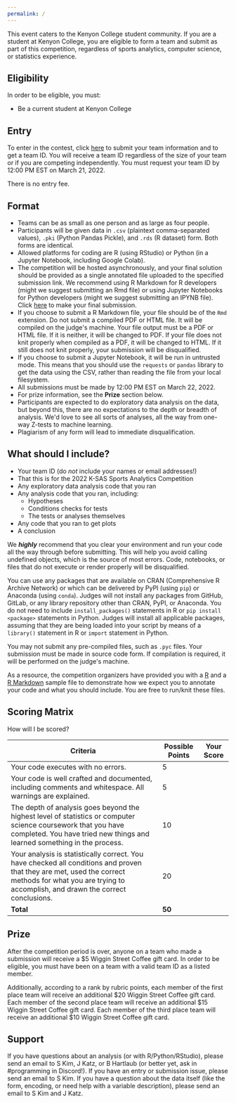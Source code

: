 ```yaml
---
permalink: /
---
```


This event caters to the Kenyon College student community. If you are a student at Kenyon College, you are eligible to form a team and submit as part of this competition, regardless of sports analytics, computer science, or statistics experience.

## Eligibility

In order to be eligible, you must:
- Be a current student at Kenyon College

## Entry

To enter in the contest, click [here](https://docs.google.com/forms/d/e/1FAIpQLSdkkYVjz9Lc_w2Pl6te_bWjBFrBXMZol7ND2G0byMOmA1FE6Q/viewform?usp=sf_link) to submit your team information and to get a team ID. You will receive a team ID regardless of the size of your team or if you are competing independently. You must request your team ID by 12:00 PM EST on March 21, 2022.

There is no entry fee.

## Format

- Teams can be as small as one person and as large as four people.
- Participants will be given data in `.csv` (plaintext comma-separated values), `.pki` (Python Pandas Pickle), and `.rds` (R dataset) form. Both forms are identical.
- Allowed platforms for coding are R (using RStudio) or Python (in a Jupyter Notebook, including Google Colab).
- The competition will be hosted asynchronously, and your final solution should be provided as a single annotated file uploaded to the specified submission link. We recommend using R Markdown for R developers (might we suggest submitting an Rmd file) or using Jupyter Notebooks for Python developers (might we suggest submitting an IPYNB file). Click [here](https://docs.google.com/forms/d/e/1FAIpQLSduM6TRbxYDQOGe29LVBHCYPcOlIgpSx_gZ7ph4lX_DO0F2bQ/viewform?usp=sf_link) to make your final submission.
- If you choose to submit a R Markdown file, your file should be of the `Rmd` extension. Do not submit a compiled PDF or HTML file. It will be compiled on the judge's machine. Your file output must be a PDF or HTML file. If it is neither, it will be changed to PDF. If your file does not knit properly when compiled as a PDF, it will be changed to HTML. If it still does not knit properly, your submission will be disqualified.
- If you choose to submit a Jupyter Notebook, it will be run in untrusted mode. This means that you should use the `requests` or `pandas` library to get the data using the CSV, rather than reading the file from your local filesystem.
- All submissions must be made by 12:00 PM EST on March 22, 2022.
- For prize information, see the **Prize** section below.
- Participants are expected to do exploratory data analysis on the data, but beyond this, there are no expectations to the depth or breadth of analysis. We'd love to see all sorts of analyses, all the way from one-way Z-tests to machine learning.
- Plagiarism of any form will lead to immediate disqualification.

## What should I include?

- Your team ID (do *not* include your names or email addresses!)
- That this is for the 2022 K-SAS Sports Analytics Competition
- Any exploratory data analysis code that you ran
- Any analysis code that you ran, including:
  - Hypotheses
  - Conditions checks for tests
  - The tests or analyses themselves
- Any code that you ran to get plots
- A conclusion

We ***highly*** recommend that you clear your environment and run your code all the way through before submitting. This will help you avoid calling undefined objects, which is the source of most errors. Code, notebooks, or files that do not execute or render properly will be disqualified.

You can use any packages that are available on CRAN (Comprehensive R Archive Network) or which can be delivered by PyPI (using `pip`) or Anaconda (using `conda`). Judges will not install any packages from GitHub, GitLab, or any library repository other than CRAN, PyPI, or Anaconda. You do not need to include `install_packages()` statements in R or `pip install <package>` statements in Python. Judges will install all applicable packages, assuming that they are being loaded into your script by means of a `library()` statement in R or `import` statement in Python.

You may not submit any pre-compiled files, such as `.pyc` files. Your submission must be made in source code form. If compilation is required, it will be performed on the judge's machine.

As a resource, the competition organizers have provided you with a [R](https://github.com/kim3-sudo/nhlskaters/blob/main/challenge/sample.R) and a [R Markdown](https://github.com/kim3-sudo/nhlskaters/blob/main/challenge/sample.Rmd) sample file to demonstrate how we expect you to annotate your code and what you should include. You are free to run/knit these files.

## Scoring Matrix

How will I be scored?

| Criteria                                                                                                                                                                                                 | Possible Points | Your Score |
|----------------------------------------------------------------------------------------------------------------------------------------------------------------------------------------------------------|-----------------|------------|
| Your code executes with no errors.                                                                                                                                                                       | 5               |            |
| Your code is well crafted and documented, including comments and whitespace. All warnings are explained.                                                                                                 | 5               |            |
| The depth of analysis goes beyond the highest level of statistics or computer science coursework that you have completed. You have tried new things and learned something in the process.                | 10              |            |
| Your analysis is statistically correct. You have checked all conditions and proven that they are met, used the correct methods for what you are trying to accomplish, and drawn the correct conclusions. | 20              |            |
| **Total**                                                                                                                                                                                                | **50**          |            |

## Prize

After the competition period is over, anyone on a team who made a submission will receive a $5 Wiggin Street Coffee gift card. In order to be eligible, you must have been on a team with a valid team ID as a listed member.

Additionally, according to a rank by rubric points, each member of the first place team will receive an additional $20 Wiggin Street Coffee gift card. Each member of the second place team will receive an additional $15 Wiggin Street Coffee gift card. Each member of the third place team will receive an additional $10 Wiggin Street Coffee gift card.

## Support

If you have questions about an analysis (or with R/Python/RStudio), please send an email to S Kim, J Katz, or B Hartlaub (or better yet, ask in #programming in Discord!). If you have an entry or submission issue, please send an email to S Kim. If you have a question about the data itself (like the form, encoding, or need help with a variable description), please send an email to S Kim and J Katz.

